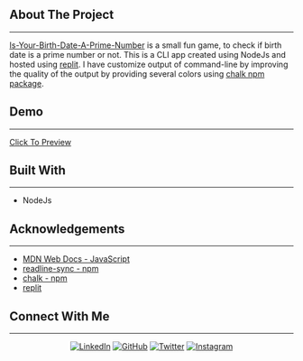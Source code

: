 ## About The Project
<hr/>

[Is-Your-Birth-Date-A-Prime-Number](https://replit.com/@chaitanyatekane/Is-Your-Birth-Date-A-Prime-Number?embed=1&output=1#index.js) is a small fun game, to check if birth date is a prime number or not. This is a CLI app created using NodeJs and hosted using [replit](https://replit.com/). I have customize output of command-line by improving the quality of the output by providing several colors using [chalk npm package](https://www.npmjs.com/package/chalk).

## Demo
<hr/>

[Click To Preview](https://replit.com/@chaitanyatekane/Is-Your-Birth-Date-A-Prime-Number?embed=1&output=1#index.js)

## Built With
<hr/>

* NodeJs

## Acknowledgements
<hr/>

 - [MDN Web Docs - JavaScript](https://developer.mozilla.org/en-US/docs/Web/JavaScript)
 - [readline-sync - npm](https://www.npmjs.com/package/readline-sync)
 - [chalk - npm](https://www.npmjs.com/package/chalk)
 - [replit](https://replit.com/)

## Connect With Me
<hr/>
<p align="center">
<a href="https://www.linkedin.com/in/chaitanyatekane/"><img alt="LinkedIn" src="https://img.shields.io/badge/linkedin-chaitanyatekane-blue" /></a>
<a href="https://github.com/chaitanyatekane"><img alt="GitHub" src="https://img.shields.io/badge/github-chaitanyatekane-red" /></a>
<a href="https://twitter.com/chaitanyatekne"><img alt="Twitter" src="https://img.shields.io/badge/twitter-chaitanyatekane-blue" /></a>
<a href="https://instagram.com/tekanechaitanya.com?utm_medium=copy_link"><img alt="Instagram" src="https://img.shields.io/badge/instagram-chaitanyatekane-red" /></a>
</p>
